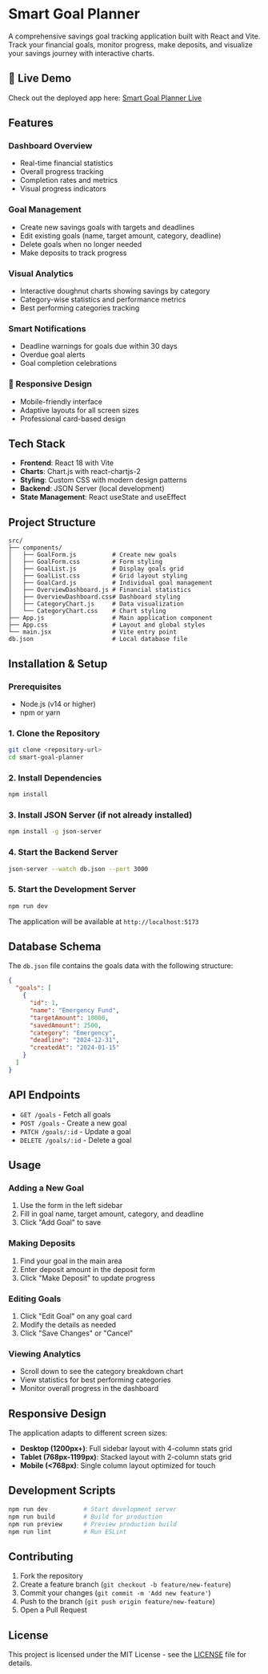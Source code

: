 # Smart Goal Planner 

A comprehensive savings goal tracking application built with React and Vite. Track your financial goals, monitor progress, make deposits, and visualize your savings journey with interactive charts.


## 🚀 Live Demo

Check out the deployed app here: [Smart Goal Planner Live](https://your-deployment-link.com)



## Features

###  Dashboard Overview
- Real-time financial statistics
- Overall progress tracking
- Completion rates and metrics
- Visual progress indicators

###  Goal Management
- Create new savings goals with targets and deadlines
- Edit existing goals (name, target amount, category, deadline)
- Delete goals when no longer needed
- Make deposits to track progress

###  Visual Analytics
- Interactive doughnut charts showing savings by category
- Category-wise statistics and performance metrics
- Best performing categories tracking

###  Smart Notifications
- Deadline warnings for goals due within 30 days
- Overdue goal alerts
- Goal completion celebrations

### 📱 Responsive Design
- Mobile-friendly interface
- Adaptive layouts for all screen sizes
- Professional card-based design

## Tech Stack

- **Frontend**: React 18 with Vite
- **Charts**: Chart.js with react-chartjs-2
- **Styling**: Custom CSS with modern design patterns
- **Backend**: JSON Server (local development)
- **State Management**: React useState and useEffect

## Project Structure

```
src/
├── components/
│   ├── GoalForm.js          # Create new goals
│   ├── GoalForm.css         # Form styling
│   ├── GoalList.js          # Display goals grid
│   ├── GoalList.css         # Grid layout styling
│   ├── GoalCard.js          # Individual goal management
│   ├── OverviewDashboard.js # Financial statistics
│   ├── OverviewDashboard.css# Dashboard styling
│   ├── CategoryChart.js     # Data visualization
│   └── CategoryChart.css    # Chart styling
├── App.js                   # Main application component
├── App.css                  # Layout and global styles
└── main.jsx                 # Vite entry point
db.json                      # Local database file
```

## Installation & Setup

### Prerequisites
- Node.js (v14 or higher)
- npm or yarn

### 1. Clone the Repository
```bash
git clone <repository-url>
cd smart-goal-planner
```

### 2. Install Dependencies
```bash
npm install
```

### 3. Install JSON Server (if not already installed)
```bash
npm install -g json-server
```

### 4. Start the Backend Server
```bash
json-server --watch db.json --port 3000
```

### 5. Start the Development Server
```bash
npm run dev
```

The application will be available at `http://localhost:5173`

## Database Schema

The `db.json` file contains the goals data with the following structure:

```json
{
  "goals": [
    {
      "id": 1,
      "name": "Emergency Fund",
      "targetAmount": 10000,
      "savedAmount": 2500,
      "category": "Emergency",
      "deadline": "2024-12-31",
      "createdAt": "2024-01-15"
    }
  ]
}
```

## API Endpoints

- `GET /goals` - Fetch all goals
- `POST /goals` - Create a new goal
- `PATCH /goals/:id` - Update a goal
- `DELETE /goals/:id` - Delete a goal

## Usage

### Adding a New Goal
1. Use the form in the left sidebar
2. Fill in goal name, target amount, category, and deadline
3. Click "Add Goal" to save

### Making Deposits
1. Find your goal in the main area
2. Enter deposit amount in the deposit form
3. Click "Make Deposit" to update progress

### Editing Goals
1. Click "Edit Goal" on any goal card
2. Modify the details as needed
3. Click "Save Changes" or "Cancel"

### Viewing Analytics
- Scroll down to see the category breakdown chart
- View statistics for best performing categories
- Monitor overall progress in the dashboard

## Responsive Design

The application adapts to different screen sizes:

- **Desktop (1200px+)**: Full sidebar layout with 4-column stats grid
- **Tablet (768px-1199px)**: Stacked layout with 2-column stats grid
- **Mobile (<768px)**: Single column layout optimized for touch

## Development Scripts

```bash
npm run dev          # Start development server
npm run build        # Build for production
npm run preview      # Preview production build
npm run lint         # Run ESLint
```

## Contributing

1. Fork the repository
2. Create a feature branch (`git checkout -b feature/new-feature`)
3. Commit your changes (`git commit -m 'Add new feature'`)
4. Push to the branch (`git push origin feature/new-feature`)
5. Open a Pull Request

## License

This project is licensed under the MIT License - see the [LICENSE](./LICENSE) file for details.
